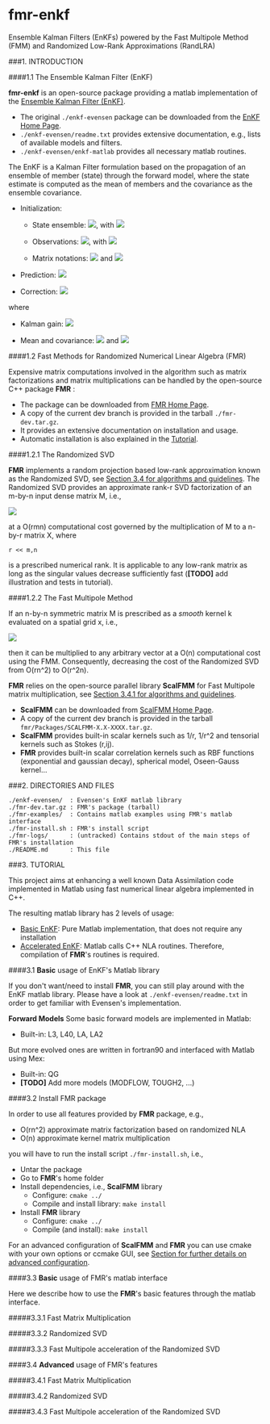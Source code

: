 # fmr-enkf

Ensemble Kalman Filters (EnKFs) powered by the Fast Multipole Method (FMM) and Randomized Low-Rank Approximations (RandLRA)

###1. INTRODUCTION

####1.1 The Ensemble Kalman Filter (EnKF)

**fmr-enkf** is an open-source package providing a matlab implementation of the <a href="http://twister.ou.edu/OBAN2004/Evensen03a_OceanDynamics.pdf">Ensemble Kalman Filter (EnKF)</a>. 

* The original `./enkf-evensen` package can be downloaded from the <a href="http://enkf.nersc.no/">EnKF Home Page</a>. 
* `./enkf-evensen/readme.txt` provides extensive documentation, e.g., lists of available models and filters.
* `./enkf-evensen/enkf-matlab` provides all necessary matlab routines.

The EnKF is a Kalman Filter formulation based on the propagation of an ensemble of member (state) through the forward model, where the state estimate is computed as the mean of members and the covariance as the ensemble covariance.

* Initialization:

	* State ensemble: <img src="http://mathurl.com/hvorfej.png" />, with <img src="http://mathurl.com/zgjzyvc.png" />

	* Observations: <img src="http://mathurl.com/hwkbsfo.png" />, with <img src="http://mathurl.com/jp3lf7p.png" />

	* Matrix notations: <img src="http://mathurl.com/zfbr3x9.png" />
and <img src="http://mathurl.com/jo7j98t.png" />

* Prediction: <img src="http://mathurl.com/glrsruu.png" />

* Correction: <img src="http://mathurl.com/hpcf9do.png" />

where

* Kalman gain: <img src="http://mathurl.com/gr9hwwe.png" />

* Mean and covariance: <img src="http://mathurl.com/zptys77.png" /> and <img src="http://mathurl.com/gwbechd.png" />

####1.2 Fast Methods for Randomized Numerical Linear Algebra (FMR)

Expensive matrix computations involved in the algorithm such as matrix factorizations and matrix multiplications can be handled by the open-source C++ package **FMR** :

* The package can be downloaded from <a href="https://gforge.inria.fr/projects/fmr/">FMR Home Page</a>.
* A copy of the current dev branch is provided in the tarball `./fmr-dev.tar.gz`.
* It provides an extensive documentation on installation and usage.
* Automatic installation is also explained in the [Tutorial](#SectionTutoInstallFMR).

####1.2.1 The Randomized SVD

**FMR** implements a random projection based low-rank approximation known as the Randomized SVD, see [Section 3.4 for algorithms and guidelines](#SectionTutoAdvancedFMR). 
The Randomized SVD provides an approximate rank-r SVD factorization of an m-by-n input dense matrix M, i.e., 

![](http://mathurl.com/hpuy6lf)

at a O(rmn) computational cost governed by the multiplication of M to a n-by-r matrix X, where 

```
r << m,n
```

is a prescribed numerical rank. It is applicable to any low-rank matrix as long as the singular values decrease sufficiently fast (**[TODO]** add illustration and tests in tutorial).

####1.2.2 The Fast Multipole Method

If an n-by-n symmetric matrix M is prescribed as a *smooth* kernel k evaluated on a spatial grid x, i.e., 

<img src="http://mathurl.com/zn2kr6j.png" />

then it can be multiplied to any arbitrary vector at a O(n) computational cost using the FMM. Consequently, decreasing the cost of the Randomized SVD from O(rn^2) to O(r^2n).

**FMR** relies on the open-source parallel library **ScalFMM** for Fast Multipole matrix multiplication, see [Section 3.4.1 for algorithms and guidelines](#SectionTutoAdvancedFMR). 

* **ScalFMM** can be downloaded from <a href="http://scalfmm-public.gforge.inria.fr/doc/">ScalFMM Home Page</a>.
* A copy of the current dev branch is provided in the tarball `fmr/Packages/SCALFMM-X.X-XXXX.tar.gz`.
* **ScalFMM** provides built-in scalar kernels such as 1/r, 1/r^2 and tensorial kernels such as Stokes (r,ij). 
* **FMR** provides built-in scalar correlation kernels such as RBF functions (exponential and gaussian decay), spherical model, Oseen-Gauss kernel...

###2. DIRECTORIES AND FILES

	./enkf-evensen/  : Evensen's EnKF matlab library 
	./fmr-dev.tar.gz : FMR's package (tarball)
	./fmr-examples/  : Contains matlab examples using FMR's matlab interface
	./fmr-install.sh : FMR's install script
	./fmr-logs/      : (untracked) Contains stdout of the main steps of FMR's installation
	./README.md		 : This file 
	
###3. <a name="SectionTuto"></a> TUTORIAL

This project aims at enhancing a well known Data Assimilation code implemented in Matlab using fast numerical linear algebra implemented in C++.

The resulting matlab library has 2 levels of usage:

* [Basic EnKF](#SectionTutoBasicEnKF): Pure Matlab implementation, that does not require any installation
* [Accelerated EnKF](#SectionTutoInstallFMR): Matlab calls C++ NLA routines. Therefore, compilation of **FMR**'s routines is required.

####3.1 <a name="SectionTutoBasicEnKF"></a> **Basic** usage of EnKF's Matlab library 

If you don't want/need to install **FMR**, you can still play around with the EnKF matlab library. Please have a look at `./enkf-evensen/readme.txt` in order to get familiar with Evensen's implementation. 

**Forward Models** Some basic forward models are implemented in Matlab:

* Built-in: L3, L40, LA, LA2

But more evolved ones are written in fortran90 and interfaced with Matlab using Mex:

* Built-in: QG
* **[TODO]** Add more models (MODFLOW, TOUGH2, ...)

####3.2 <a name="SectionTutoInstallFMR"></a> Install FMR package

In order to use all features provided by **FMR** package, e.g., 

* O(rn^2) approximate matrix factorization based on randomized NLA
* O(n) approximate kernel matrix multiplication

you will have to run the install script `./fmr-install.sh`, i.e.,

* Untar the package
* Go to **FMR**'s home folder
* Install dependencies, i.e., **ScalFMM** library 
	* Configure: `cmake ../`
	* Compile and install library: `make install`
* Install **FMR** library
	* Configure: `cmake ../`
	* Compile (and install): `make install`

For an advanced configuration of **ScalFMM** and **FMR** you can use cmake with your own options or ccmake GUI, see [Section for further details on advanced configuration](#SectionTutoAdvancedFMR).

####3.3 <a name="SectionTutoBasicFMR"></a> **Basic** usage of FMR's matlab interface

Here we describe how to use the **FMR**'s basic features through the matlab interface. 

#####3.3.1 Fast Matrix Multiplication


#####3.3.2 Randomized SVD



#####3.3.3 Fast Multipole acceleration of the Randomized SVD



####3.4 <a name="SectionTutoAdvancedFMR"></a> **Advanced** usage of FMR's features

#####3.4.1 Fast Matrix Multiplication



#####3.4.2 Randomized SVD



#####3.4.3 Fast Multipole acceleration of the Randomized SVD

